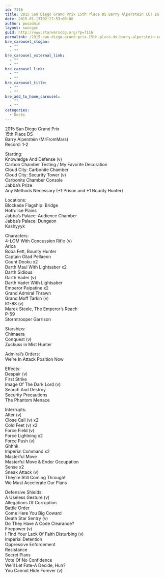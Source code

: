 ```yaml
---
id: 7116
title: 2015 San Diego Grand Prix 15th Place DS Barry Alperstein CCT IG-88
date: 2015-01-13T02:27:53+00:00
author: pwsadmin
layout: swccgpc
guid: http://www.starwarsccg.org/?p=7116
permalink: /2015-san-diego-grand-prix-15th-place-ds-barry-alperstein-cct-ig-88/
bre_carousel_slogan:
  - ""
  - ""
bre_carousel_external_link:
  - ""
  - ""
bre_carousel_link:
  - ""
  - ""
bre_carousel_title:
  - ""
  - ""
bre_add_to_home_carousel:
  - ""
  - ""
categories:
  - Decks
---
```

2015 San Diego Grand Prix  
15th Place DS  
Barry Alperstein (MrFromMars)  
Record: 1-2

Starting:  
Knowledge And Defense (v)  
Carbon Chamber Testing / My Favorite Decoration  
Cloud City: Carbonite Chamber  
Cloud City: Security Tower (v)  
Carbonite Chamber Console  
Jabba&#8217;s Prize  
Any Methods Necessary (+1 Prison and +1 Bounty Hunter)

Locations:  
Blockade Flagship: Bridge  
Hoth: Ice Plains  
Jabba&#8217;s Palace: Audience Chamber  
Jabba&#8217;s Palace: Dungeon  
Kashyyyk

Characters:  
4-LOM With Concussion Rifle (v)  
Arica  
Boba Fett, Bounty Hunter  
Captain Gilad Pellaeon  
Count Dooku x2  
Darth Maul With Lightsaber x2  
Darth Sidious  
Darth Vader (v)  
Darth Vader With Lightsaber  
Emperor Palpatine x2  
Grand Admiral Thrawn  
Grand Moff Tarkin (v)  
IG-88 (v)  
Marek Steele, The Emperor&#8217;s Reach  
P-59  
Stormtrooper Garrison

Starships:  
Chimaera  
Conquest (v)  
Zuckuss in Mist Hunter

Admiral&#8217;s Orders:  
We&#8217;re In Attack Position Now

Effects:  
Despair (v)  
First Strike  
Image Of The Dark Lord (v)  
Search And Destroy  
Security Precautions  
The Phantom Menace

Interrupts:  
Alter (v)  
Close Call (v) x2  
Cold Feet (v) x2  
Force Field (v)  
Force Lightning x2  
Force Push (v)  
Ghhhk  
Imperial Command x2  
Masterful Move  
Masterful Move & Endor Occupation  
Sense x2  
Sneak Attack (v)  
They&#8217;re Still Coming Through!  
We Must Accelerate Our Plans

Defensive Shields:  
A Useless Gesture (v)  
Allegations Of Corruption  
Battle Order  
Come Here You Big Coward  
Death Star Sentry (v)  
Do They Have A Code Clearance?  
Firepower (v)  
I Find Your Lack Of Faith Disturbing (v)  
Imperial Detention  
Oppressive Enforcement  
Resistance  
Secret Plans  
Vote Of No Confidence  
We&#8217;ll Let Fate-A Decide, Huh?  
You Cannot Hide Forever (v)